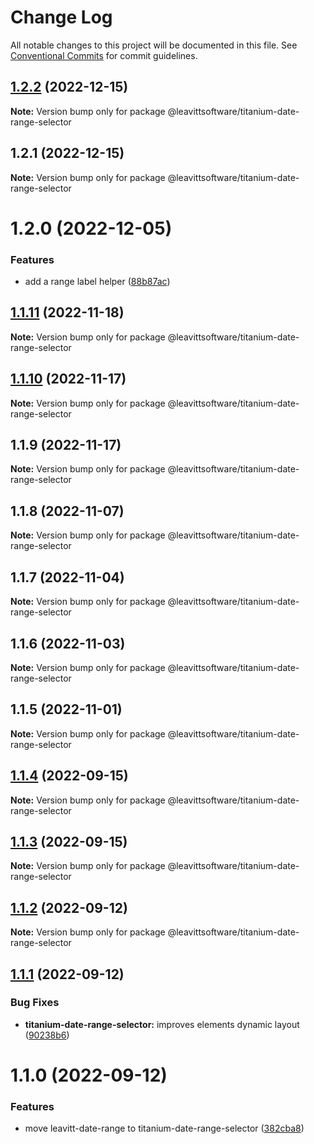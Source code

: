 # Change Log

All notable changes to this project will be documented in this file.
See [Conventional Commits](https://conventionalcommits.org) for commit guidelines.

## [1.2.2](https://github.com/LeavittSoftware/titanium-elements/compare/@leavittsoftware/titanium-date-range-selector@1.2.1...@leavittsoftware/titanium-date-range-selector@1.2.2) (2022-12-15)

**Note:** Version bump only for package @leavittsoftware/titanium-date-range-selector

## 1.2.1 (2022-12-15)

**Note:** Version bump only for package @leavittsoftware/titanium-date-range-selector

# 1.2.0 (2022-12-05)

### Features

- add a range label helper ([88b87ac](https://github.com/LeavittSoftware/titanium-elements/commit/88b87ac6ed3673526409428fd6cc2444caea989e))

## [1.1.11](https://github.com/LeavittSoftware/titanium-elements/compare/@leavittsoftware/titanium-date-range-selector@1.1.10...@leavittsoftware/titanium-date-range-selector@1.1.11) (2022-11-18)

**Note:** Version bump only for package @leavittsoftware/titanium-date-range-selector

## [1.1.10](https://github.com/LeavittSoftware/titanium-elements/compare/@leavittsoftware/titanium-date-range-selector@1.1.9...@leavittsoftware/titanium-date-range-selector@1.1.10) (2022-11-17)

**Note:** Version bump only for package @leavittsoftware/titanium-date-range-selector

## 1.1.9 (2022-11-17)

**Note:** Version bump only for package @leavittsoftware/titanium-date-range-selector

## 1.1.8 (2022-11-07)

**Note:** Version bump only for package @leavittsoftware/titanium-date-range-selector

## 1.1.7 (2022-11-04)

**Note:** Version bump only for package @leavittsoftware/titanium-date-range-selector

## 1.1.6 (2022-11-03)

**Note:** Version bump only for package @leavittsoftware/titanium-date-range-selector

## 1.1.5 (2022-11-01)

**Note:** Version bump only for package @leavittsoftware/titanium-date-range-selector

## [1.1.4](https://github.com/LeavittSoftware/titanium-elements/compare/@leavittsoftware/titanium-date-range-selector@1.1.3...@leavittsoftware/titanium-date-range-selector@1.1.4) (2022-09-15)

**Note:** Version bump only for package @leavittsoftware/titanium-date-range-selector

## [1.1.3](https://github.com/LeavittSoftware/titanium-elements/compare/@leavittsoftware/titanium-date-range-selector@1.1.2...@leavittsoftware/titanium-date-range-selector@1.1.3) (2022-09-15)

**Note:** Version bump only for package @leavittsoftware/titanium-date-range-selector

## [1.1.2](https://github.com/LeavittSoftware/titanium-elements/compare/@leavittsoftware/titanium-date-range-selector@1.1.1...@leavittsoftware/titanium-date-range-selector@1.1.2) (2022-09-12)

**Note:** Version bump only for package @leavittsoftware/titanium-date-range-selector

## [1.1.1](https://github.com/LeavittSoftware/titanium-elements/compare/@leavittsoftware/titanium-date-range-selector@1.1.0...@leavittsoftware/titanium-date-range-selector@1.1.1) (2022-09-12)

### Bug Fixes

- **titanium-date-range-selector:** improves elements dynamic layout ([90238b6](https://github.com/LeavittSoftware/titanium-elements/commit/90238b6beb79c155ba58fe4b540d8bf9b5b12e93))

# 1.1.0 (2022-09-12)

### Features

- move leavitt-date-range to titanium-date-range-selector ([382cba8](https://github.com/LeavittSoftware/titanium-elements/commit/382cba88b29724520320603a5f207e706816e8ed))
